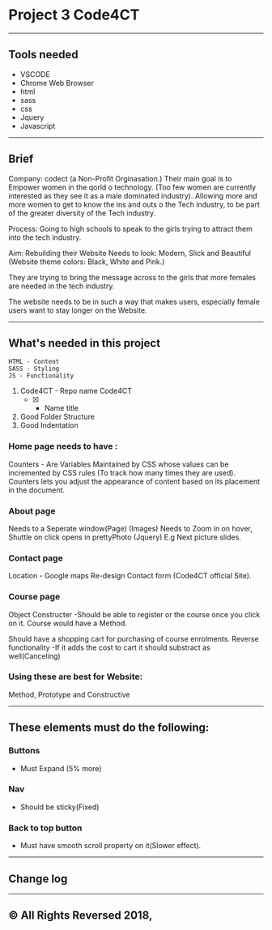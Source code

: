 # Project 3 Code4CT

---

## Tools needed
- VSCODE
- Chrome Web Browser
- html
- sass
- css
- Jquery
- Javascript

---

## Brief
Company: codect (a Non-Profit Orginasation.) Their main goal is to Empower women in the qorld o technology. (Too few women are currently interested as they see it as a male dominated industry).
Allowing more and more women to get to know the ins and outs o the Tech industry, to be part of the greater diversity of the Tech industry.

Process: Going to high schools to speak to the girls trying to attract them into the tech industry.

Aim: Rebuilding their Website 
Needs to look: Modern, Slick and Beautiful (Website theme colors: Black, White and Pink.)

They are trying to bring the message across to the girls that more females are needed in the tech industry.

The website needs to be in such a way that makes users, especially female users want to stay longer on the Website.

---

## What's needed in this project
 
    HTML - Content
    SASS - Styling 
    JS - Functionality

1. Code4CT - Repo name Code4CT 
    - [x] + Name title
2. Good Folder Structure
3. Good Indentation

### Home page needs to have :
Counters - Are Variables Maintained by CSS whose values can be incremented by CSS rules (To track how many times they are used). Counters lets you adjust the appearance of content based on its placement in the document.

### About page 
Needs to a Seperate window(Page)
(Images) Needs to Zoom in on hover, Shuttle on click opens in prettyPhoto (Jquery) E.g Next picture slides.

### Contact page
Location - Google maps
Re-design Contact form (Code4CT official Site).

### Course page
Object Constructer
-Should be able to register or the course once you click on it.
Course would have a Method.

Should have a shopping cart for purchasing of course enrolments.
Reverse functionality
-If it adds the cost to cart it should substract as well(Canceling)

### Using these are best for Website: 
Method, Prototype and Constructive

---

## These elements must do the following:

### Buttons
- Must Expand (5% more)

### Nav 
- Should be sticky(Fixed)

### Back to top button
- Must have smooth scroll property on it(Slower effect).

---
## Change log

---

## &copy; All Rights Reversed 2018,